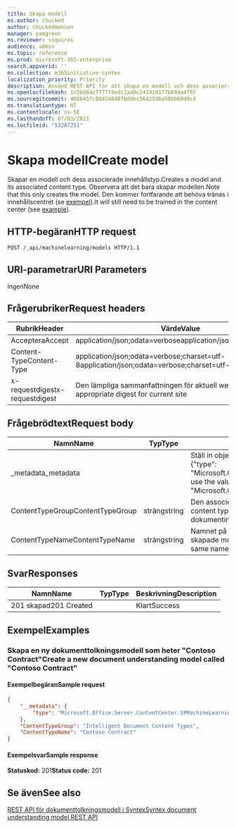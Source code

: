 ```yaml
---
title: Skapa modell
ms.author: chucked
author: chuckedmonson
manager: pamgreen
ms.reviewer: ssquires
audience: admin
ms.topic: reference
ms.prod: microsoft-365-enterprise
search.appverid: ''
ms.collection: m365initiative-syntex
localization_priority: Priority
description: Använd REST API för att skapa en modell och dess associerade innehållstyp.
ms.openlocfilehash: 1c5bd84c777774edc1aa0c2419181f7b84aa4707
ms.sourcegitcommit: 4886457c0d4248407bddec56425dba50bb60d9c4
ms.translationtype: HT
ms.contentlocale: sv-SE
ms.lasthandoff: 07/03/2021
ms.locfileid: "53287251"
---
```

# <a name="create-model"></a><span data-ttu-id="68adc-103">Skapa modell</span><span class="sxs-lookup"><span data-stu-id="68adc-103">Create model</span></span>

<span data-ttu-id="68adc-104">Skapar en modell och dess associerade innehållstyp.</span><span class="sxs-lookup"><span data-stu-id="68adc-104">Creates a model and its associated content type.</span></span> <span data-ttu-id="68adc-105">Observera att det bara skapar modellen.</span><span class="sxs-lookup"><span data-stu-id="68adc-105">Note that this only creates the model.</span></span> <span data-ttu-id="68adc-106">Den kommer fortfarande att behöva tränas i innehållscentret (se [exempel](rest-createmodel-method.md#examples)).</span><span class="sxs-lookup"><span data-stu-id="68adc-106">It will still need to be trained in the content center (see [example](rest-createmodel-method.md#examples)).</span></span>

## <a name="http-request"></a><span data-ttu-id="68adc-107">HTTP-begäran</span><span class="sxs-lookup"><span data-stu-id="68adc-107">HTTP request</span></span>

```http
POST /_api/machinelearning/models HTTP/1.1
```
## <a name="uri-parameters"></a><span data-ttu-id="68adc-108">URI-parametrar</span><span class="sxs-lookup"><span data-stu-id="68adc-108">URI Parameters</span></span>

<span data-ttu-id="68adc-109">Ingen</span><span class="sxs-lookup"><span data-stu-id="68adc-109">None</span></span>

## <a name="request-headers"></a><span data-ttu-id="68adc-110">Frågerubriker</span><span class="sxs-lookup"><span data-stu-id="68adc-110">Request headers</span></span>

| <span data-ttu-id="68adc-111">Rubrik</span><span class="sxs-lookup"><span data-stu-id="68adc-111">Header</span></span> | <span data-ttu-id="68adc-112">Värde</span><span class="sxs-lookup"><span data-stu-id="68adc-112">Value</span></span> |
|--------|-------|
|<span data-ttu-id="68adc-113">Acceptera</span><span class="sxs-lookup"><span data-stu-id="68adc-113">Accept</span></span>|<span data-ttu-id="68adc-114">application/json;odata=verbose</span><span class="sxs-lookup"><span data-stu-id="68adc-114">application/json;odata=verbose</span></span>|
|<span data-ttu-id="68adc-115">Content-Type</span><span class="sxs-lookup"><span data-stu-id="68adc-115">Content-Type</span></span>|<span data-ttu-id="68adc-116">application/json;odata=verbose;charset=utf-8</span><span class="sxs-lookup"><span data-stu-id="68adc-116">application/json;odata=verbose;charset=utf-8</span></span>|
|<span data-ttu-id="68adc-117">x-requestdigest</span><span class="sxs-lookup"><span data-stu-id="68adc-117">x-requestdigest</span></span>|<span data-ttu-id="68adc-118">Den lämpliga sammanfattningen för aktuell webbplats</span><span class="sxs-lookup"><span data-stu-id="68adc-118">The appropriate digest for current site</span></span>|

## <a name="request-body"></a><span data-ttu-id="68adc-119">Frågebrödtext</span><span class="sxs-lookup"><span data-stu-id="68adc-119">Request body</span></span>

|<span data-ttu-id="68adc-120">Namn</span><span class="sxs-lookup"><span data-stu-id="68adc-120">Name</span></span>    |<span data-ttu-id="68adc-121">Typ</span><span class="sxs-lookup"><span data-stu-id="68adc-121">Type</span></span>   |<span data-ttu-id="68adc-122">Beskrivning</span><span class="sxs-lookup"><span data-stu-id="68adc-122">Description</span></span> |
|--------|-------|------------|
|<span data-ttu-id="68adc-123">_metadata</span><span class="sxs-lookup"><span data-stu-id="68adc-123">_metadata</span></span>|  |<span data-ttu-id="68adc-124">Ställ in objektmeta på SPO.</span><span class="sxs-lookup"><span data-stu-id="68adc-124">Set the object meta on the SPO.</span></span> <span data-ttu-id="68adc-125">Använd alltid värdet: {"type": "Microsoft.Office.Server.ContentCenter.SPMachineLearningModelEntityData"}.</span><span class="sxs-lookup"><span data-stu-id="68adc-125">Always use the value: {"type": "Microsoft.Office.Server.ContentCenter.SPMachineLearningModelEntityData"}.</span></span> |
|<span data-ttu-id="68adc-126">ContentTypeGroup</span><span class="sxs-lookup"><span data-stu-id="68adc-126">ContentTypeGroup</span></span>|<span data-ttu-id="68adc-127">sträng</span><span class="sxs-lookup"><span data-stu-id="68adc-127">string</span></span>|<span data-ttu-id="68adc-128">Den associerade innehållstypgrupp som är kopplad till modellen.</span><span class="sxs-lookup"><span data-stu-id="68adc-128">The associated content type group associated with the model.</span></span> <span data-ttu-id="68adc-129">Som standard för “Intelligenta dokumentinnehållstyper".</span><span class="sxs-lookup"><span data-stu-id="68adc-129">Defaulted to "Intelligent Document Content Types".</span></span>|
|<span data-ttu-id="68adc-130">ContentTypeName</span><span class="sxs-lookup"><span data-stu-id="68adc-130">ContentTypeName</span></span>|<span data-ttu-id="68adc-131">sträng</span><span class="sxs-lookup"><span data-stu-id="68adc-131">string</span></span>|<span data-ttu-id="68adc-132">Namnet på den associerade innehållstypen.</span><span class="sxs-lookup"><span data-stu-id="68adc-132">The associated content type name.</span></span> <span data-ttu-id="68adc-133">Den skapade modellfilen kommer att ha samma namn.</span><span class="sxs-lookup"><span data-stu-id="68adc-133">The created model file will have the same name.</span></span>|

## <a name="responses"></a><span data-ttu-id="68adc-134">Svar</span><span class="sxs-lookup"><span data-stu-id="68adc-134">Responses</span></span>

| <span data-ttu-id="68adc-135">Namn</span><span class="sxs-lookup"><span data-stu-id="68adc-135">Name</span></span>   | <span data-ttu-id="68adc-136">Typ</span><span class="sxs-lookup"><span data-stu-id="68adc-136">Type</span></span>  | <span data-ttu-id="68adc-137">Beskrivning</span><span class="sxs-lookup"><span data-stu-id="68adc-137">Description</span></span>|
|--------|-------|------------|
|<span data-ttu-id="68adc-138">201 skapad</span><span class="sxs-lookup"><span data-stu-id="68adc-138">201 Created</span></span>| |<span data-ttu-id="68adc-139">Klart</span><span class="sxs-lookup"><span data-stu-id="68adc-139">Success</span></span>|

## <a name="examples"></a><span data-ttu-id="68adc-140">Exempel</span><span class="sxs-lookup"><span data-stu-id="68adc-140">Examples</span></span>

### <a name="create-a-new-document-understanding-model-called-contoso-contract"></a><span data-ttu-id="68adc-141">Skapa en ny dokumenttolkningsmodell som heter "Contoso Contract"</span><span class="sxs-lookup"><span data-stu-id="68adc-141">Create a new document understanding model called "Contoso Contract"</span></span>

#### <a name="sample-request"></a><span data-ttu-id="68adc-142">Exempelbegäran</span><span class="sxs-lookup"><span data-stu-id="68adc-142">Sample request</span></span>

```json
{
    "__metadata": {
        "type": "Microsoft.Office.Server.ContentCenter.SPMachineLearningModelEntityData"
    },
    "ContentTypeGroup": "Intelligent Document Content Types",
    "ContentTypeName": "Contoso Contract"
}
```

#### <a name="sample-response"></a><span data-ttu-id="68adc-143">Exempelsvar</span><span class="sxs-lookup"><span data-stu-id="68adc-143">Sample response</span></span>

<span data-ttu-id="68adc-144">**Statuskod:** 201</span><span class="sxs-lookup"><span data-stu-id="68adc-144">**Status code:** 201</span></span>

## <a name="see-also"></a><span data-ttu-id="68adc-145">Se även</span><span class="sxs-lookup"><span data-stu-id="68adc-145">See also</span></span>

[<span data-ttu-id="68adc-146">REST API för dokumenttolkningsmodell i Syntex</span><span class="sxs-lookup"><span data-stu-id="68adc-146">Syntex document understanding model REST API</span></span>](syntex-model-rest-api.md)
